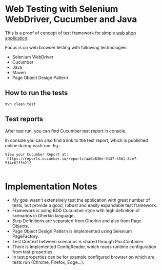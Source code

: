 # Web Testing with Selenium WebDriver, Cucumber and Java

This is a proof of concept of test framework for simple [web shop application](https://www.saucedemo.com/). 

Focus is on web browser testing with following technologies:

* Selenium WebDriver
* Cucumber
* Java
* Maven
* Page Object Design Pattern

## How to run the tests

```shell
mvn clean test
```

## Test reports

After test run, you can find Cucumber test report in console.

In console you can also find a link to the test report, which is published online during each run. Eg.:

```
View your Cucumber Report at:                                            
 https://reports.cucumber.io/reports/aa6b836e-9437-4561-8ce7-514c62f3b212 
  
```

# Implementation Notes

* My goal wasn't extensively test the application with great number of tests, but provide a good, robust and easily expandable test framework.
* Framework is using BDD Cucumber style with high definition of scenarios in Gherkin language.
* Step Definitions are separated from Gherkin and also from Page Objects.
* Page Object Design Pattern is implemented using Selenium PageFactory.
* Test Context between scenarios is shared through PicoContainer.
* There is implemented ConfigReader, which reads runtime configuration from test.properties. 
* In test.properties can be for example configured browser on which are tests run (Chrome, Firefox, Edge...).
